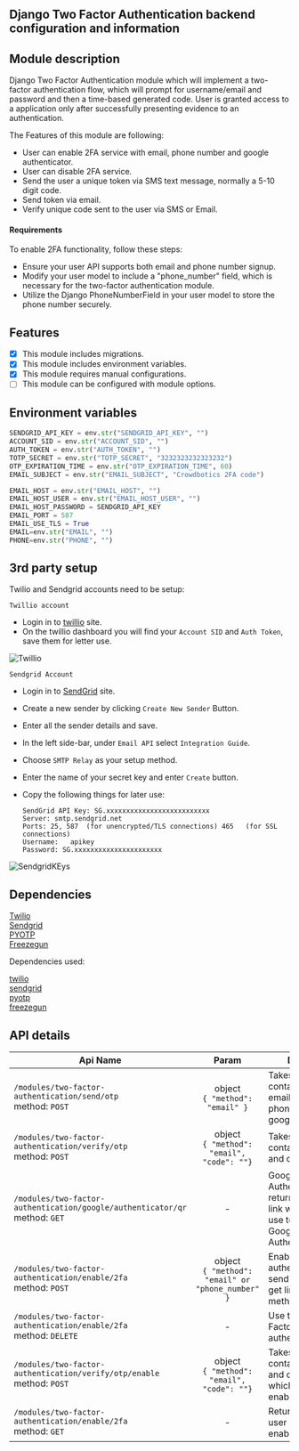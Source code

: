 ## Django Two Factor Authentication backend configuration and information

## Module description

Django Two Factor Authentication module which will implement a two-factor authentication flow, which will prompt for username/email and password and then a time-based generated code. User is granted access to a application only after successfully presenting evidence to an authentication.

The Features of this module are following:

- User can enable 2FA service with email, phone number and google authenticator.
- User can disable 2FA service.
- Send the user a unique token via SMS text message, normally a 5-10 digit code.
- Send token via email.
- Verify unique code sent to the user via SMS or Email.

#### Requirements

To enable 2FA functionality, follow these steps:

- Ensure your user API supports both email and phone number signup.
- Modify your user model to include a "phone_number" field, which is necessary for the two-factor authentication module.
- Utilize the Django PhoneNumberField in your user model to store the phone number securely.

## Features

- [x] This module includes migrations.
- [x] This module includes environment variables.
- [x] This module requires manual configurations.
- [ ] This module can be configured with module options.

## Environment variables

```.py
SENDGRID_API_KEY = env.str("SENDGRID_API_KEY", "")
ACCOUNT_SID = env.str("ACCOUNT_SID", "")
AUTH_TOKEN = env.str("AUTH_TOKEN", "")
TOTP_SECRET = env.str("TOTP_SECRET", "3232323232323232")
OTP_EXPIRATION_TIME = env.str("OTP_EXPIRATION_TIME", 60)
EMAIL_SUBJECT = env.str("EMAIL_SUBJECT", "Crowdbotics 2FA code")

EMAIL_HOST = env.str("EMAIL_HOST", "")
EMAIL_HOST_USER = env.str("EMAIL_HOST_USER", "")
EMAIL_HOST_PASSWORD = SENDGRID_API_KEY
EMAIL_PORT = 587
EMAIL_USE_TLS = True
EMAIL=env.str("EMAIL", "")
PHONE=env.str("PHONE", "")
```

## 3rd party setup

Twilio and Sendgrid accounts need to be setup:

`Twillio account`

- Login in to [twillio](https://www.twilio.com/login) site.
- On the twillio dashboard you will find your `Account SID` and `Auth Token`, save them for letter use.

![Twillio](https://user-images.githubusercontent.com/76822297/227456078-ddba88d4-e9bf-4207-af06-94fe34d895fd.png)

`Sendgrid Account`

- Login in to [SendGrid](https://signup.sendgrid.com/) site.
- Create a new sender by clicking `Create New Sender` Button.
- Enter all the sender details and save.
- In the left side-bar, under `Email API` select `Integration Guide`.
- Choose `SMTP Relay` as your setup method.
- Enter the name of your secret key and enter `Create` button.
- Copy the following things for later use:

    ```
    SendGrid API Key: SG.xxxxxxxxxxxxxxxxxxxxxxxxxx
    Server:	smtp.sendgrid.net
    Ports: 25, 587	(for unencrypted/TLS connections) 465	(for SSL connections)
    Username:	apikey
    Password: SG.xxxxxxxxxxxxxxxxxxxxxx
    ```

![SendgridKEys](https://user-images.githubusercontent.com/76822297/227455983-9d1e7191-52ee-4c52-8052-c4bf68a64f38.png)

## Dependencies

[Twilio](https://github.com/twilio/twilio-python/blob/main/README.md)\
[Sendgrid](https://github.com/sendgrid/sendgrid-python/blob/main/README.md)\
[PYOTP](https://github.com/jpf/pyotp/blob/master/README.markdown)\
[Freezegun](https://github.com/spulec/freezegun/blob/master/README.rst)

Dependencies used:

[twilio](https://pypi.org/project/twilio/)\
[sendgrid](https://pypi.org/project/sendgrid/)\
[pyotp](https://pypi.org/project/pyotp/)\
[freezegun](https://pypi.org/project/freezegun/)

## API details

| Api Name                                                                          |                          Param                          | Description                                                                                                  |
|-----------------------------------------------------------------------------------|:-------------------------------------------------------:|--------------------------------------------------------------------------------------------------------------|
| `/modules/two-factor-authentication/send/otp` <br /> method: `POST`               |          object <br />`{ "method": "email" }`           | Takes an object containing method email, phone_number or google_authenticator                                |
| `/modules/two-factor-authentication/verify/otp` <br /> method: `POST`             |    object <br /> `{ "method": "email", "code": ""}`     | Takes object containing method and code                                                                      |
| `/modules/two-factor-authentication/google/authenticator/qr` <br /> method: `GET` |                            -                            | Google Authenticator will return the QR code link which you can use to register on Google Authenticator App. |
| `/modules/two-factor-authentication/enable/2fa` <br /> method: `POST`             | object <br /> `{ "method": "email" or "phone_number" }` | Enable Two factor authentication and send email, sms or get link to your given method.                       |
| `/modules/two-factor-authentication/enable/2fa` <br /> method: `DELETE`           |                            -                            | Use to disable Two Factor authentication.                                                                    |
| `/modules/two-factor-authentication/verify/otp/enable ` <br /> method: `POST`     |    object <br /> `{ "method": "email", "code": ""}`     | Takes object containing method and code and verify which users has enable 2FA.                               |
| `/modules/two-factor-authentication/enable/2fa ` <br /> method: `GET`             |                            -                            | Return details about user have 2FA is enabled or disabled.                                                   |

